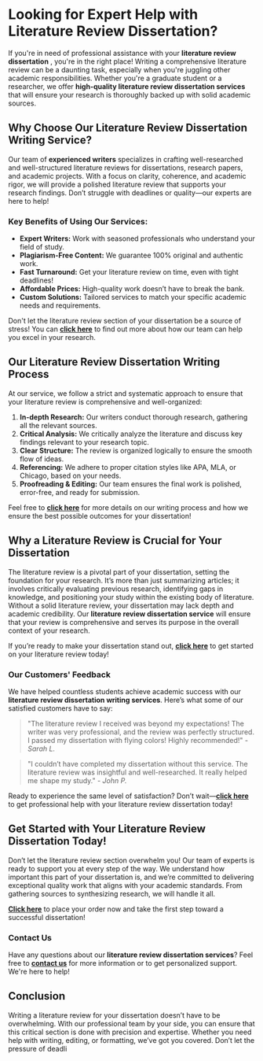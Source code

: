 # Looking for Expert Help with Literature Review Dissertation?

If you're in need of professional assistance with your **literature review dissertation** , you're in the right place! Writing a comprehensive literature review can be a daunting task, especially when you're juggling other academic responsibilities. Whether you're a graduate student or a researcher, we offer **high-quality literature review dissertation services** that will ensure your research is thoroughly backed up with solid academic sources.

## Why Choose Our Literature Review Dissertation Writing Service?

Our team of **experienced writers** specializes in crafting well-researched and well-structured literature reviews for dissertations, research papers, and academic projects. With a focus on clarity, coherence, and academic rigor, we will provide a polished literature review that supports your research findings. Don’t struggle with deadlines or quality—our experts are here to help!

### Key Benefits of Using Our Services:

- **Expert Writers:** Work with seasoned professionals who understand your field of study.
- **Plagiarism-Free Content:** We guarantee 100% original and authentic work.
- **Fast Turnaround:** Get your literature review on time, even with tight deadlines!
- **Affordable Prices:** High-quality work doesn’t have to break the bank.
- **Custom Solutions:** Tailored services to match your specific academic needs and requirements.

Don't let the literature review section of your dissertation be a source of stress! You can [**click here**](https://tinyurl.com/topessay?keyword=literature+review+dissertation) to find out more about how our team can help you excel in your research.

## Our Literature Review Dissertation Writing Process

At our service, we follow a strict and systematic approach to ensure that your literature review is comprehensive and well-organized:

1. **In-depth Research:** Our writers conduct thorough research, gathering all the relevant sources.
2. **Critical Analysis:** We critically analyze the literature and discuss key findings relevant to your research topic.
3. **Clear Structure:** The review is organized logically to ensure the smooth flow of ideas.
4. **Referencing:** We adhere to proper citation styles like APA, MLA, or Chicago, based on your needs.
5. **Proofreading & Editing:** Our team ensures the final work is polished, error-free, and ready for submission.

Feel free to [**click here**](https://tinyurl.com/topessay?keyword=literature+review+dissertation) for more details on our writing process and how we ensure the best possible outcomes for your dissertation!

## Why a Literature Review is Crucial for Your Dissertation

The literature review is a pivotal part of your dissertation, setting the foundation for your research. It’s more than just summarizing articles; it involves critically evaluating previous research, identifying gaps in knowledge, and positioning your study within the existing body of literature. Without a solid literature review, your dissertation may lack depth and academic credibility. Our **literature review dissertation service** will ensure that your review is comprehensive and serves its purpose in the overall context of your research.

If you’re ready to make your dissertation stand out, [**click here**](https://tinyurl.com/topessay?keyword=literature+review+dissertation) to get started on your literature review today!

### Our Customers' Feedback

We have helped countless students achieve academic success with our **literature review dissertation writing services**. Here’s what some of our satisfied customers have to say:

> "The literature review I received was beyond my expectations! The writer was very professional, and the review was perfectly structured. I passed my dissertation with flying colors! Highly recommended!" - _Sarah L._

> "I couldn’t have completed my dissertation without this service. The literature review was insightful and well-researched. It really helped me shape my study." - _John P._

Ready to experience the same level of satisfaction? Don’t wait—[**click here**](https://tinyurl.com/topessay?keyword=literature+review+dissertation) to get professional help with your literature review dissertation today!

## Get Started with Your Literature Review Dissertation Today!

Don’t let the literature review section overwhelm you! Our team of experts is ready to support you at every step of the way. We understand how important this part of your dissertation is, and we’re committed to delivering exceptional quality work that aligns with your academic standards. From gathering sources to synthesizing research, we will handle it all.

[**Click here**](https://tinyurl.com/topessay?keyword=literature+review+dissertation) to place your order now and take the first step toward a successful dissertation!

### Contact Us

Have any questions about our **literature review dissertation services**? Feel free to [**contact us**](https://tinyurl.com/topessay?keyword=literature+review+dissertation) for more information or to get personalized support. We're here to help!

## Conclusion

Writing a literature review for your dissertation doesn’t have to be overwhelming. With our professional team by your side, you can ensure that this critical section is done with precision and expertise. Whether you need help with writing, editing, or formatting, we’ve got you covered. Don’t let the pressure of deadli
